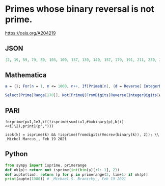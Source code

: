 # Primes whose binary reversal is not prime\.
https://oeis.org/A204219
## JSON
```JSON
[2, 19, 59, 79, 89, 103, 109, 137, 139, 149, 157, 179, 191, 211, 239, 241, 271, 281, 293, 311, 317, 347, 367, 379, 389, 397, 401, 419, 439, 457, 467, 499, 523, 541, 547, 557, 563, 569, 587, 593, 607, 613, 641, 647, 659, 673, 719, 733, 743, 751, 761, 769, 787, 809, 811, 829, 859, 863, 877, 887, 919, 929, 971, 977, 983, 991, 997]
```
## Mathematica
```Mathematica
a = {}; For[n = 1, n <= 1000, n++, If[PrimeQ[n], {d = Reverse[ IntegerDigits[n,2]]; If[!PrimeQ[FromDigits[d,2]], AppendTo[a, n]]}]]; a (* Hasler *)
```
```Mathematica
Select[Prime[Range[170]], Not[PrimeQ[FromDigits[Reverse[IntegerDigits[#, 2]], 2]]] &] (* _Alonso del Arte_, Jan 13 2012 *)
```
## PARI
```PARI
forprime(p=1,1e3,if(!isprime(sum(i=1,#b=binary(p),b[i]<<i)\2),print1(p",")))
```
```PARI
isok(k) = isprime(k) && !isprime(fromdigits(Vecrev(binary(k)), 2)); \\ _Michel Marcus_, Feb 19 2021
```
## Python
```Python
from sympy import isprime, primerange
def ok(p): return not isprime(int(bin(p)[:1:-1], 2))
def aupto(lim): return [p for p in primerange(2, lim+1) if ok(p)]
print(aupto(1000)) # _Michael S. Branicky_, Feb 19 2021
```

